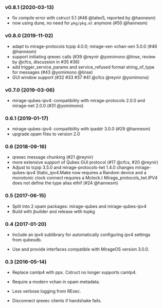 ### v0.8.1 (2020-03-13)

- fix compile error with cstruct 5.1 (#48 @talex5, reported by @hannesm)
- now using dune, no need for `pkg/pkg.ml` anymore (#50 @hannesm)

### v0.8.0 (2019-11-02)

- adapt to mirage-protocols tcpip 4.0.0; mirage-xen vchan-xen 5.0.0 (#46 @hannesm)
- support initiating qrexec calls (#39 @reynir @yomimono @linse, review by @cfcs, discussion in #35 #36)
- add trigger_service_params and service_refused format string_of_type for messages (#43 @yomimono @linse)
- GUI window support (#32 #33 #37 #41 @cfcs @reynir @yomimono)

### v0.7.0 (2019-03-06)

- mirage-qubes-ipv4: compatibility with mirage-protocols 2.0.0 and mirage-net 2.0.0
  (#31 @yomimono)

### 0.6.1 (2019-01-17)

- mirage-qubes-ipv4: compatibility with ipaddr 3.0.0 (#29 @hannesm)
- upgrade opam files to version 2.0

### 0.6 (2018-09-16)

- qrexec message chunking (#21 @reynir)
- more extensive support of Qubes GUI protocol (#17 @cfcs, #20 @reynir)
- Adjust to tcpip 3.5.0 and mirage-protocols-lwt 1.4.0 changes mirage-qubes-ipv4
  Static_ipv4.Make now requires a Random device and a monotonic clock
  connect requires a Mclock.t
  Mirage_protocols_lwt.IPV4 does not define the type alias ethif (#24 @hannesm)

### 0.5 (2017-06-15)

- Split into 2 opam packages: mirage-qubes and mirage-qubes-ipv4
- Build with jbuilder and release with topkg

### 0.4 (2017-01-20)

- Include an ipv4 sublibrary for automatically configuring ipv4 settings from qubesdb.

- Use and provide interfaces compatible with MirageOS version 3.0.0.

### 0.3 (2016-05-14)

- Replace camlp4 with ppx. Cstruct no longer supports camlp4.

- Require a modern vchan in opam metadata.

- Less verbose logging from RExec.

- Disconnect qrexec clients if handshake fails.
